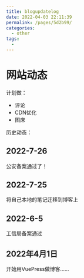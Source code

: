 ```yaml
---
title: blogupdatelog
date: 2022-04-03 22:11:39
permalink: /pages/5d2b99/
categories:
  - other
tags:
  - 
---
```

# 网站动态

计划做：
* 评论
* CDN优化
* 图床





历史动态：

## 2022-7-26 

公安备案通过了！
## 2022-7-25 

将自己本地的笔记迁移到博客上



## 2022-6-5 

工信局备案通过




## 2022年4月1日 

开始用VuePress做博客……